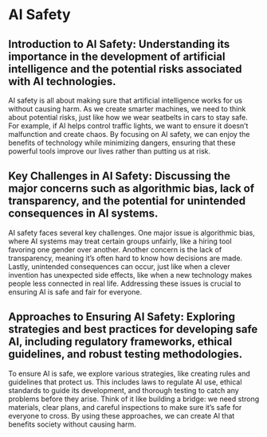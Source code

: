 # AI Safety

## Introduction to AI Safety: Understanding its importance in the development of artificial intelligence and the potential risks associated with AI technologies.


AI safety is all about making sure that artificial intelligence works for us without causing harm. As we create smarter machines, we need to think about potential risks, just like how we wear seatbelts in cars to stay safe. For example, if AI helps control traffic lights, we want to ensure it doesn’t malfunction and create chaos. By focusing on AI safety, we can enjoy the benefits of technology while minimizing dangers, ensuring that these powerful tools improve our lives rather than putting us at risk.

## Key Challenges in AI Safety: Discussing the major concerns such as algorithmic bias, lack of transparency, and the potential for unintended consequences in AI systems.


AI safety faces several key challenges. One major issue is algorithmic bias, where AI systems may treat certain groups unfairly, like a hiring tool favoring one gender over another. Another concern is the lack of transparency, meaning it’s often hard to know how decisions are made. Lastly, unintended consequences can occur, just like when a clever invention has unexpected side effects, like when a new technology makes people less connected in real life. Addressing these issues is crucial to ensuring AI is safe and fair for everyone.

## Approaches to Ensuring AI Safety: Exploring strategies and best practices for developing safe AI, including regulatory frameworks, ethical guidelines, and robust testing methodologies.

To ensure AI is safe, we explore various strategies, like creating rules and guidelines that protect us. This includes laws to regulate AI use, ethical standards to guide its development, and thorough testing to catch any problems before they arise. Think of it like building a bridge: we need strong materials, clear plans, and careful inspections to make sure it’s safe for everyone to cross. By using these approaches, we can create AI that benefits society without causing harm.
